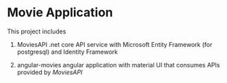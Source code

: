 # Movie Application

This project includes
1. MoviesAPI
.net core API service with Microsoft Entity Framework (for postgresql) and Identity Framework

2. angular-movies
angular application with material UI that consumes APIs provided by _MoviesAPI_